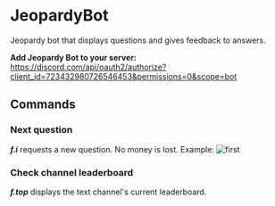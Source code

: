 # JeopardyBot
Jeopardy bot that displays questions and gives feedback to answers. 

**Add Jeopardy Bot to your server:**
https://discord.com/api/oauth2/authorize?client_id=723432980726546453&permissions=0&scope=bot

## Commands 
### Next question  
  ***f.i*** requests a new question. No money is lost. 
  Example:
![first](https://media.discordapp.net/attachments/754568181066235994/784886707815841803/unknown.png?width=458&height=599)
### Check channel leaderboard  
  ***f.top*** displays the text channel's current leaderboard. 
